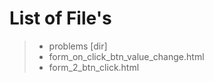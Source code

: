 # List of File's


>- problems [dir]
>- form_on_click_btn_value_change.html
>- form_2_btn_click.html 
